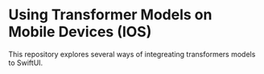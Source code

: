 # Using Transformer Models on Mobile Devices (IOS)

This repository explores several ways of integreating transformers models to SwiftUI.
